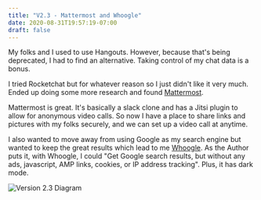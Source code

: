 ```yaml
---
title: "V2.3 - Mattermost and Whoogle"
date: 2020-08-31T19:57:19-07:00
draft: false
---
```


My folks and I used to use Hangouts. However, because that's being deprecated, I had to find an alternative. Taking control of my chat data is a bonus.

I tried Rocketchat but for whatever reason so I just didn't like it very much. Ended up doing some more research and found [Mattermost](https://mattermost.com/).

Mattermost is great. It's basically a slack clone and has a Jitsi plugin to allow for anonymous video calls. So now I have a place to share links and pictures with my folks securely, and we can set up a video call at anytime.

I also wanted to move away from using Google as my search engine but wanted to keep the great results which lead to me [Whoogle](https://github.com/benbusby/whoogle-search). As the Author puts it, with Whoogle, I could "Get Google search results, but without any ads, javascript, AMP links, cookies, or IP address tracking". Plus, it has dark mode.

![Version 2.3 Diagram](homelab2.3.png)
